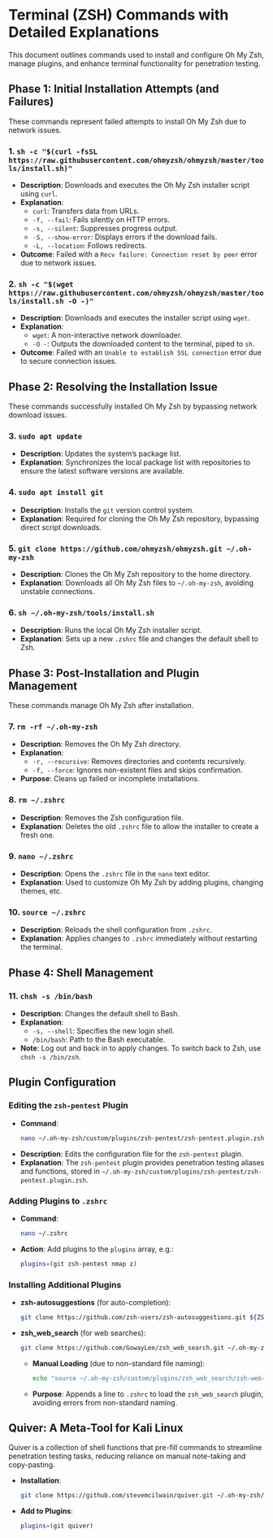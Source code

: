 # Terminal (ZSH) Commands with Detailed Explanations

This document outlines commands used to install and configure Oh My Zsh, manage plugins, and enhance terminal functionality for penetration testing.

## Phase 1: Initial Installation Attempts (and Failures)
These commands represent failed attempts to install Oh My Zsh due to network issues.

### 1. `sh -c "$(curl -fsSL https://raw.githubusercontent.com/ohmyzsh/ohmyzsh/master/tools/install.sh)"`
- **Description**: Downloads and executes the Oh My Zsh installer script using `curl`.
- **Explanation**:
  - `curl`: Transfers data from URLs.
  - `-f, --fail`: Fails silently on HTTP errors.
  - `-s, --silent`: Suppresses progress output.
  - `-S, --show-error`: Displays errors if the download fails.
  - `-L, --location`: Follows redirects.
- **Outcome**: Failed with a `Recv failure: Connection reset by peer` error due to network issues.

### 2. `sh -c "$(wget https://raw.githubusercontent.com/ohmyzsh/ohmyzsh/master/tools/install.sh -O -)"`
- **Description**: Downloads and executes the installer script using `wget`.
- **Explanation**:
  - `wget`: A non-interactive network downloader.
  - `-O -`: Outputs the downloaded content to the terminal, piped to `sh`.
- **Outcome**: Failed with an `Unable to establish SSL connection` error due to secure connection issues.

## Phase 2: Resolving the Installation Issue
These commands successfully installed Oh My Zsh by bypassing network download issues.

### 3. `sudo apt update`
- **Description**: Updates the system’s package list.
- **Explanation**: Synchronizes the local package list with repositories to ensure the latest software versions are available.

### 4. `sudo apt install git`
- **Description**: Installs the `git` version control system.
- **Explanation**: Required for cloning the Oh My Zsh repository, bypassing direct script downloads.

### 5. `git clone https://github.com/ohmyzsh/ohmyzsh.git ~/.oh-my-zsh`
- **Description**: Clones the Oh My Zsh repository to the home directory.
- **Explanation**: Downloads all Oh My Zsh files to `~/.oh-my-zsh`, avoiding unstable connections.

### 6. `sh ~/.oh-my-zsh/tools/install.sh`
- **Description**: Runs the local Oh My Zsh installer script.
- **Explanation**: Sets up a new `.zshrc` file and changes the default shell to Zsh.

## Phase 3: Post-Installation and Plugin Management
These commands manage Oh My Zsh after installation.

### 7. `rm -rf ~/.oh-my-zsh`
- **Description**: Removes the Oh My Zsh directory.
- **Explanation**:
  - `-r, --recursive`: Removes directories and contents recursively.
  - `-f, --force`: Ignores non-existent files and skips confirmation.
- **Purpose**: Cleans up failed or incomplete installations.

### 8. `rm ~/.zshrc`
- **Description**: Removes the Zsh configuration file.
- **Explanation**: Deletes the old `.zshrc` file to allow the installer to create a fresh one.

### 9. `nano ~/.zshrc`
- **Description**: Opens the `.zshrc` file in the `nano` text editor.
- **Explanation**: Used to customize Oh My Zsh by adding plugins, changing themes, etc.

### 10. `source ~/.zshrc`
- **Description**: Reloads the shell configuration from `.zshrc`.
- **Explanation**: Applies changes to `.zshrc` immediately without restarting the terminal.

## Phase 4: Shell Management
### 11. `chsh -s /bin/bash`
- **Description**: Changes the default shell to Bash.
- **Explanation**:
  - `-s, --shell`: Specifies the new login shell.
  - `/bin/bash`: Path to the Bash executable.
- **Note**: Log out and back in to apply changes. To switch back to Zsh, use `chsh -s /bin/zsh`.

## Plugin Configuration
### Editing the `zsh-pentest` Plugin
- **Command**:
  ```bash
  nano ~/.oh-my-zsh/custom/plugins/zsh-pentest/zsh-pentest.plugin.zsh
  ```
- **Description**: Edits the configuration file for the `zsh-pentest` plugin.
- **Explanation**: The `zsh-pentest` plugin provides penetration testing aliases and functions, stored in `~/.oh-my-zsh/custom/plugins/zsh-pentest/zsh-pentest.plugin.zsh`.

### Adding Plugins to `.zshrc`
- **Command**:
  ```bash
  nano ~/.zshrc
  ```
- **Action**: Add plugins to the `plugins` array, e.g.:
  ```bash
  plugins=(git zsh-pentest nmap z)
  ```

### Installing Additional Plugins
- **zsh-autosuggestions** (for auto-completion):
  ```bash
  git clone https://github.com/zsh-users/zsh-autosuggestions.git ${ZSH_CUSTOM:-~/.oh-my-zsh/custom}/plugins/zsh-autosuggestions
  ```
- **zsh_web_search** (for web searches):
  ```bash
  git clone https://github.com/GowayLee/zsh_web_search.git ~/.oh-my-zsh/custom/plugins/zsh_web_search
  ```
  - **Manual Loading** (due to non-standard file naming):
    ```bash
    echo "source ~/.oh-my-zsh/custom/plugins/zsh_web_search/zsh-web-search.zsh" >> ~/.zshrc
    ```
  - **Purpose**: Appends a line to `.zshrc` to load the `zsh_web_search` plugin, avoiding errors from non-standard naming.

## Quiver: A Meta-Tool for Kali Linux
Quiver is a collection of shell functions that pre-fill commands to streamline penetration testing tasks, reducing reliance on manual note-taking and copy-pasting.
- **Installation**:
  ```bash
  git clone https://github.com/stevemcilwain/quiver.git ~/.oh-my-zsh/custom/plugins/quiver
  ```
- **Add to Plugins**:
  ```bash
  plugins=(git quiver)
  ```